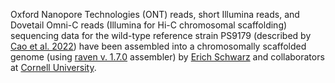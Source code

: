 Oxford Nanopore Technologies (ONT) reads, short Illumina reads, and Dovetail Omni-C reads (Illumina for Hi-C chromosomal scaffolding) sequencing data for the wild-type reference strain PS9179 (described by [Cao et al. 2022](https://pubmed.ncbi.nlm.nih.gov/34791196/)) have been assembled into a chromosomally scaffolded genome (using [raven v. 1.7.0](https://github.com/lbcb-sci/raven) assembler) by [Erich Schwarz](https://cals.cornell.edu/erich-schwarz) and collaborators at [Cornell University](https://cals.cornell.edu/).
